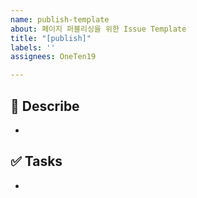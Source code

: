 ```yaml
---
name: publish-template
about: 페이지 퍼블리싱을 위한 Issue Template
title: "[publish]"
labels: ''
assignees: OneTen19

---
```


## 📄 Describe

- 

## ✅ Tasks

-
